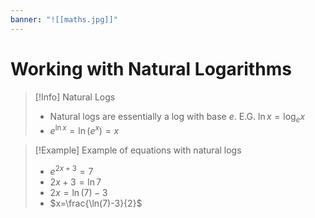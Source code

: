 ```yaml
---
banner: "![[maths.jpg]]"
---
```

# Working with Natural Logarithms

> [!Info] Natural Logs
> - Natural logs are essentially a log with base $e$. E.G. $\ln x=\log_{e}x$
> - $e^{\ln x}=\ln(e^x)=x$

> [!Example] Example of equations with natural logs
> - $e^{2x+3}=7$
> - $2x+3=\ln7$
> - $2x=\ln(7)-3$
> - $x=\frac{\ln(7)-3}{2}$
